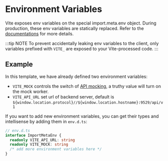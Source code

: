 # Environment Variables

Vite exposes env variables on the special import.meta.env object. During production, these env variables are statically replaced. Refer to the [documentations](https://vitejs.dev/guide/env-and-mode.html#env-variables) for more details.

:::tip NOTE
To prevent accidentally leaking env variables to the client, only variables prefixed with `VITE_` are exposed to your Vite-processed code.
:::

## Example

In this template, we have already defined two environment variables:
- `VITE_MOCK` controls the switch of [API mocking](./mock), a truthy value will turn on the mock worker.
- `VITE_API_URL` set url of backend server, default is `${window.location.protocol}//${window.location.hostname}:9529/api/v1`

If you want to add new environment variables, you can get their types and intellisense by adding them in `env.d.ts`:

```ts
// env.d.ts
interface ImportMetaEnv {
  readonly VITE_API_URL: string
  readonly VITE_MOCK: string
  /* add more environment variables here */
}
```
